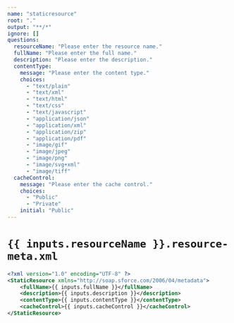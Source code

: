 ```yaml
---
name: "staticresource"
root: "."
output: "**/*"
ignore: []
questions:
  resourceName: "Please enter the resource name."
  fullName: "Please enter the full name."
  description: "Please enter the description."
  contentType:
    message: "Please enter the content type."
    choices:
      - "text/plain"
      - "text/xml"
      - "text/html"
      - "text/css"
      - "text/javascript"
      - "application/json"
      - "application/xml"
      - "application/zip"
      - "application/pdf"
      - "image/gif"
      - "image/jpeg"
      - "image/png"
      - "image/svg+xml"
      - "image/tiff"
  cacheControl:
    message: "Please enter the cache control."
    choices:
      - "Public"
      - "Private"
    initial: "Public"
---
```


# `{{ inputs.resourceName }}.resource-meta.xml`

```xml
<?xml version="1.0" encoding="UTF-8" ?>
<StaticResource xmlns="http://soap.sforce.com/2006/04/metadata">
    <fullName>{{ inputs.fullName }}</fullName>
    <description>{{ inputs.description }}</description>
    <contentType>{{ inputs.contentType }}</contentType>
    <cacheControl>{{ inputs.cacheControl }}</cacheControl>
</StaticResource>
```
